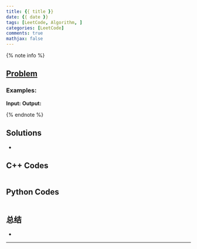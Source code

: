 ```yaml
---
title: {{ title }}
date: {{ date }}
tags: [LeetCode, Algorithm, ]
categories: [LeetCode]
comments: true
mathjax: false
---
```


<meta name="referrer" content="no-referrer" />

{% note info %}
## [Problem]()   

### Examples:
**Input:**
**Output:**

{% endnote %}
<!--more-->

## Solutions
- 


## C++ Codes

```C++

```

## Python Codes

```python


```

## 总结
- 


------
